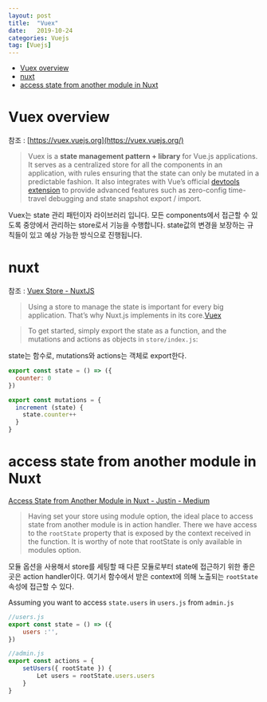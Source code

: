 ```yaml
---
layout: post
title:  "Vuex"
date:   2019-10-24
categories: Vuejs
tag: [Vuejs]
---
```



- [Vuex overview](#vuex-overview)
- [nuxt](#nuxt)
- [access state from another module in Nuxt](#access-state-from-another-module-in-nuxt)

# Vuex overview 
참조 :  [https://vuex.vuejs.org](https://vuex.vuejs.org/) 
> Vuex is a **state management pattern + library** for Vue.js applications. It serves as a centralized store for all the components in an application, with rules ensuring that the state can only be mutated in a predictable fashion. It also integrates with Vue’s official  [devtools extension](https://github.com/vuejs/vue-devtools)  to provide advanced features such as zero-config time-travel debugging and state snapshot export / import.

Vuex는 state 관리 패턴이자 라이브러리 입니다. 모든 components에서 접근할 수 있도록 중앙에서 관리하는 store로서 기능을 수행합니다.  state값의 변경을 보장하는 규칙들이 있고 예상 가능한 방식으로 진행됩니다. 

# nuxt 
참조 : [Vuex Store - NuxtJS](https://nuxtjs.org/guide/vuex-store/)

> Using a store to manage the state is important for every big application. That’s why Nuxt.js implements in its core.[Vuex](https://vuex.vuejs.org/en/) 

> To get started, simply export the state as a function, and the mutations and actions as objects in `store/index.js`:

state는 함수로, mutations와 actions는 객체로 export한다. 

```javascript
export const state = () => ({
  counter: 0
})

export const mutations = {
  increment (state) {
    state.counter++
  }
}
```


# access state from another module in Nuxt
[Access State from Another Module in Nuxt - Justin - Medium](https://medium.com/@cjustinobi/access-state-from-another-module-in-nuxt-ad56ad36eba9)

> Having set your store using module option, the ideal place to access state from another module is in action handler. There we have access to the `rootState` property that is exposed by the context received in the function. It is worthy of note that rootState is only available in modules option. 

모듈 옵션을 사용해서 store를 세팅할 때 다른 모듈로부터 state에 접근하기 위한 좋은 곳은 action handler이다. 여기서 함수에서 받은 context에 의해 노출되는 `rootState` 속성에 접근할 수 있다. 

Assuming you want to access `state.users` in `users.js`  from  `admin.js`
```javascript
//users.js
export const state = () => ({
	users :'',
})
```

```javascript
//admin.js
export const actions = {
	setUsers({ rootState }) {
		Let users = rootState.users.users
	}
}
```
